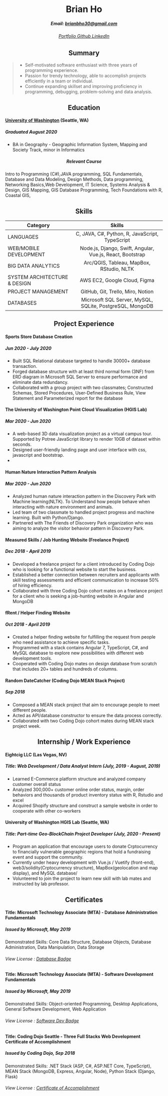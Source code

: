 <h1 align='center'>Brian Ho</h1>
<h5 align='center'>Email: <a href="mailto:brianbho30@gmail.com"> brianbho30@gmail.com </a> </h5> 
<h6 align='center'> <a href=""> Portfolio </a> <a href=""> Github </a> <a href=""> LinkedIn </a> </h6>


<h2 align='center'> Summary </h2>

> * Self-motivated software enthusiast with three years of programming experience.
> * Passion for trendy technology, able to accomplish projects efficiently in a team or individual.
> *  Continue expanding skillset and improving proficiency in programming, debugging, problem-solving and data analysis.

<h2 align ='center'> Education </h2>

####  [University of Washington] (Seattle, WA)
#####  Graduated August 2020

* BA in Geography - Geographic Information System, Mapping and Society Track, minor in Informatics

<h5 align='center'> Relevant Course</h5>

Intro to Programming (C#),JAVA programming, SQL Fundamentals, Database and Data Modeling, Design Methods, Data programming, Networking Basics,Web Development, IT Science, Systems Analysis & Design, GIS Mapping, GIS Database Programming, Tech Foundations with R, Coastal GIS, 


<h2 align='center'> Skills </h2>

| Category | Skills |
| ---- |:----:|
| LANGUAGES | C, JAVA, C#, Python, R, JavaScript, TypeScript |
| WEB/MOBILE DEVELOPMENT | Node.js, Django, Swift, Angular, Vue.js, React, Bootstrap |
| BIG DATA ANALYTICS | Arc/QGIS, Tableau, MapBox, RStudio, NLTK |
| SYSTEM ARCHITECTURE & DESIGN | AWS EC2, Google Cloud, Figma |
| PROJECT MANAGEMENT | GitHub, Git, Trello, Miro, Notion |
| DATABASES | Microsoft SQL Server, MySQL, SQLite, PostgreSQL, MongoDB |

<h2 align='center'>Project Experience</h2>

#### Sports Store Database Creation
##### Jun 2020 - July 2020

* Built  SQL Relational database targeted to handle 30000+ database transaction.
* Forged database structure with at least third normal form (3NF) from ERD diagram in Microsoft SQL Server to ensure performance and eliminate data redundancy.
* Collaborated with a group project with two classmates; Constructed Schemas, Stored Procedures, User-Defined Business Rule, View Statement and Parameterized report for the database 

#### The University of Washington Point Cloud Visualization (HGIS Lab)
##### Mar 2020 - Jun 2020

* A web-based 3D data visualization project as a virtual campus tour. Supported by Potree JavaScript library to render 10GB of dataset within seconds.
* Designed user-friendly landing page and user interface with css, javascript and bootstrap. 
* 

#### Human Nature Interaction Pattern Analysis
##### Mar 2020 - Jun 2020

* Analyzed human nature interaction pattern in the Discovery Park with Machine learning(NLTK). To Understand how people behave when interacting with nature environment and animals.
* Led team of two classmate to handled project progress and machine learning. Built with Python/Django.
* Partnered with The Friends of Discovery Park organization who was aiming to analyze the visitor behavior pattern in Discovery Park.

#### Measured Skills / Job Hunting Website (Freelance Project)
##### Dec 2018 - April 2019

* Developed a freelance project for a client introduced by Coding Dojo who is looking for a functional website to start the business.
* Established a better connection between recruiters and applicants with skill testing assessments and efficient communication to increase 50% of hiring efficiency.
* Collaborated with three Coding Dojo cohort mates on a freelance project for a client who is seeking a job-hunting website in Angular and MongoDB

#### fRent / Helper Finding Website
##### Oct 2018 - April 2019
* Created a helper finding website for fulfilling the request from people who need assistance to achieve specific tasks.
* Programmed with a stack contains Angular 7, TypeScript, C#, and MySQL database to explore new possibilities with different web development tools. 
* Cooperated with Coding Dojo mates on design database from scratch that includes 20+ tables and hundreds of columns.

#### Random DateCatcher (Coding Dojo MEAN Stack Project)
##### Sep 2018
* Composed a MEAN stack project that aim to encourage people to meet different people. 
* Acted as API/database constructor to ensure the data process correctly.
* Collaborated with two Coding Dojo cohort mates during MEAN stack project week.

<h2 align='center'> Internship / Work Experience </h2>


#### Eightcig LLC (Las Vegas, NV)
##### Title: Web Development / Data Analyst Intern (July, 2019 - August, 2019)
* Learned E-Commerce platform structure and analyzed company customer overall status
* Analyzed 300,000+ customer online order status, margin, order behaviors and thousands of product inventory status with R, Rstudio and excel
* Acquired Shopify structure and construct a sample website in order to cooperate with other co-workers

#### University of Washington HGIS Lab (Seattle, WA)
##### Title: Part-time Geo-BlockChain Project Developer (July, 2020 - Present)
* Program an application that encourage users to donate Crptocurrency to financially vulnerable geographic regions that hold a fundraising event and support the community.
* Currently under heavy development with Vue.js / Vuetify (front-end), web3/solidity(Crptocurrency structure), MapBox(geolocation and map display), and MySQL database/
* Volunteered to join the project to learn new skill with lab mates and instructed by lab professor.


<h2 align='center'> Certificates </h2>

#### Title: Microsoft Technology Associate (MTA) - Database Administration Fundamentals
##### Issued by Microsoft, May 2019

Demonstrated Skills: Core Data Structure, Database Objects, Database Administration, Data Manipulation, Data Storage

###### View License : [Database Badge]

#### Title: Microsoft Technology Associate (MTA) - Software Development Fundamentals
##### Issued by Microsoft, May 2019

Demonstrated Skills: Object-oriented Programming, Desktop Applications, General Software Development, Web Application

###### View License : [Software Dev Badge]

#### Title: Coding Dojo Seattle - Three Full Stacks Web Development Certificate of Accomplishment
##### Issued by Coding Dojo, Sep 2018

Demonstrated Skills: .NET Stack (ASP, C#, ASP.NET Core, TypeScript), MEAN Stack (MongoDB, Express, Angular, Node), Python Stack (Django, Flask)

###### View License : [Certificate of Accomplishment]


[University of Washington]: http://www.washington.edu
[Bellevue College]: http://www.bellevuecollege.edu
[Coding Dojo]: http://www.codingdojo.com
[Database Badge]: https://www.youracclaim.com/badges/7e7fa77e-b8c4-4e4d-9668-d6cb08dde2df
[Software Dev Badge]: https://www.youracclaim.com/badges/6dd4acfc-6506-43f5-aa36-151d1fc9918d
[Certificate of Accomplishment]: https://certificate.dojo.news/d68e72e3-1394-4b11-a912-c02042d88cb0

[Portfolio]: https://bithedev.github.io/
[LinkedIn]: http://www.linkedin.com/in/brianbho
[GitHub]: https://github.com/bithedev


